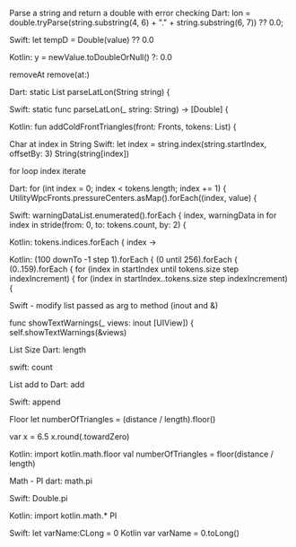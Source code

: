Parse a string and return a double with error checking
Dart:
lon = double.tryParse(string.substring(4, 6) + "." + string.substring(6, 7)) ??  0.0;

Swift:
let tempD = Double(value) ?? 0.0

Kotlin:
y = newValue.toDoubleOrNull() ?: 0.0


removeAt
remove(at:)


Dart:
static List<double> parseLatLon(String string) {

Swift:
static func parseLatLon(_ string: String) -> [Double] {

Kotlin:
fun addColdFrontTriangles(front: Fronts, tokens: List<String>) {



Char at index in String
Swift:
let index = string.index(string.startIndex, offsetBy: 3)
String(string[index])   

for loop index iterate

Dart:
for (int index = 0; index < tokens.length; index += 1) {
UtilityWpcFronts.pressureCenters.asMap().forEach((index, value) {


Swift:
warningDataList.enumerated().forEach { index, warningData in
for index in stride(from: 0, to: tokens.count, by: 2) {

Kotlin:
tokens.indices.forEach { index ->

Kotlin:
(100 downTo -1 step 1).forEach {
(0 until 256).forEach {
(0..159).forEach {
for (index in startIndex until tokens.size step indexIncrement) {
for (index in startIndex..tokens.size step indexIncrement) {

Swift - modify list passed as arg to method (inout and &)

func showTextWarnings(_ views: inout [UIView]) {
self.showTextWarnings(&views)




List Size
Dart:
length

swift:
count


List add to
Dart:
add

Swift:
append



Floor
let numberOfTriangles = (distance / length).floor()

var x = 6.5
x.round(.towardZero)

Kotlin:
import kotlin.math.floor
val numberOfTriangles = floor(distance / length)


Math - PI
dart:
math.pi

Swift:
Double.pi

Kotlin:
import kotlin.math.*
PI



Swift: let varName:CLong = 0
Kotlin var varName = 0.toLong()
